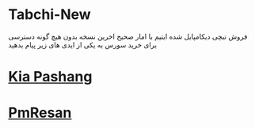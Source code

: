 # Tabchi-New
فروش تبچی دیکامپایل شده ایتیم با امار صحیح اخرین نسخه بدون هیچ گونه دسترسی
برای خرید سورس به یکی از ایدی های زیر پیام بدهید

# [Kia Pashang](Https://T.Me/To_My_Amigos)
# [PmResan](Https://T.Me/To_My_Amigos_Bot)
